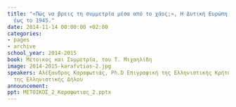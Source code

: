 ```yaml
---
title: "«Πώς να βρεις τη συμμετρία μέσα από το χάος;», Η Δυτική Ευρώπη από το 1918
  έως το 1945."
date: 2014-11-14 00:00:00 +02:00
categories:
- pages
- archive
school_year: 2014-2015
book: Μέτοικος και Συμμετρία, του Τ. Μιχαηλίδη
image: 2014-2015-karafvtias-2.jpg
speakers: Αλέξανδρος Καραφωτιάς, Ph.D Επιγραφική της Ελληνιστικής Κρήτης, Μ.Α. Αρχιτεκτονική
  της Ελληνιστικής Δήλου 
announcement: 
ppt: ΜΕΤΟΙΚΟΣ_2_Καραφωτιας_2.pptx
---
```


